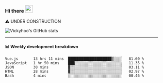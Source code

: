 ### Hi there <a href="https://www.gautamkrishnar.com/"><img src="https://media.giphy.com/media/hvRJCLFzcasrR4ia7z/giphy.gif" width="25px"></a>
⚠️ UNDER CONSTRUCTION

![Vickyhoo's GitHub stats](https://github-readme-stats.vercel.app/api?username=vickyhoo&theme=react&show_icons=true)

---

#### :bar_chart: Weekly development breakdown

<!--START_SECTION:waka-->
```text
Vue.js       13 hrs 11 mins  ████████████████████▒░░░░   81.60 % 
JavaScript   1 hr 50 mins    ███░░░░░░░░░░░░░░░░░░░░░░   11.35 % 
JSON         30 mins         ▓░░░░░░░░░░░░░░░░░░░░░░░░   03.11 % 
HTML         28 mins         ▓░░░░░░░░░░░░░░░░░░░░░░░░   02.97 % 
Bash         4 mins          ░░░░░░░░░░░░░░░░░░░░░░░░░   00.46 % 
```
<!--END_SECTION:waka-->


<!--
**vickyhoo/vickyhoo** is a ✨ _special_ ✨ repository because its `README.md` (this file) appears on your GitHub profile.

Here are some ideas to get you started:

- 🔭 I’m currently working on ...
- 🌱 I’m currently learning ...
- 👯 I’m looking to collaborate on ...
- 🤔 I’m looking for help with ...
- 💬 Ask me about ...
- 📫 How to reach me: ...
- 😄 Pronouns: ...
- ⚡ Fun fact: ...
-->
